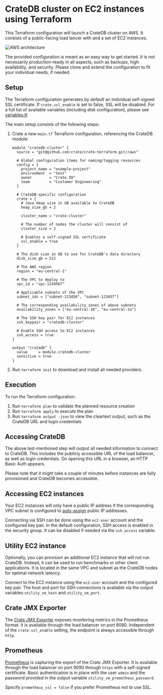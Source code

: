 # CrateDB cluster on EC2 instances using Terraform

This Terraform configuration will launch a CrateDB cluster on AWS. It consists of a public-facing load lancer with and a set of EC2 instances.

![AWS architecture](aws_architecture.png)

The provided configuration is meant as an easy way to get started. It is not necessarily production-ready in all aspects, such as backups, high availability, and security. Please clone and extend the configuration to fit your individual needs, if needed.

## Setup

The Terraform configuration generates by default an individual self-signed SSL certificate. If `crate.ssl_enable` is set to false, SSL will be disabled.
For a full list of available variables (including disk configuration), please see [variables.tf](variables.tf).

The main setup consists of the following steps:

1. Crate a new `main.tf` Terraform configuration, referencing the CrateDB module:

    ```hcl
    module "cratedb-cluster" {
      source = "git@github.com:crate/crate-terraform.git//aws"

      # Global configuration items for naming/tagging resources
      config = {
        project_name = "example-project"
        environment  = "test"
        owner        = "Crate.IO"
        team         = "Customer Engineering"
      }

      # CrateDB-specific configuration
      crate = {
        # Java Heap size in GB available to CrateDB
        heap_size_gb = 2

        cluster_name = "crate-cluster"

        # The number of nodes the cluster will consist of
        cluster_size = 2

        # Enables a self-signed SSL certificate
        ssl_enable = true
      }

      # The disk size in GB to use for CrateDB's data directory
      disk_size_gb = 512

      # The AWS region
      region = "eu-central-1"

      # The VPC to deploy to
      vpc_id = "vpc-1234567"

      # Applicable subnets of the VPC
      subnet_ids = ["subnet-123456", "subnet-123457"]

      # The corresponding availability zones of above subnets
      availability_zones = ["eu-central-1b", "eu-central-1a"]

      # The SSH key pair for EC2 instances
      ssh_keypair = "cratedb-cluster"

      # Enable SSH access to EC2 instances
      ssh_access = true
    }

    output "cratedb" {
      value     = module.cratedb-cluster
      sensitive = true
    }
    ```

2. Run `terraform init` to download and install all needed providers.

## Execution

To run the Terraform configuration:

1. Run `terraform plan` to validate the planned resource creation
2. Run `terraform apply` to execute the plan
3. Run `terraform output -json` to view the cleartext output, such as the CrateDB URL and login credentials

## Accessing CrateDB

The above last-mentioned step will output all needed information to connect to CrateDB. This includes the publicly accessible URL of the load balancer, as well as login credentials. On opening this URL in a browser, an HTTP Basic Auth appears.

Please note that it might take a couple of minutes before instances are fully provisioned and CrateDB becomes accessible.

## Accessing EC2 instances

Your EC2 instances will only have a public IP address if the corresponding VPC subnet is configured to [auto-assign](https://docs.aws.amazon.com/vpc/latest/userguide/vpc-ip-addressing.html) public IP addresses.

Connecting via SSH can be done using the `ec2-user` account and the configured key pair. In the default configuration, SSH access is enabled in the security group. It can be disabled if needed via the `ssh_access` variable.

## Utility EC2 instance

Optionally, you can provision an additional EC2 instance that will not run CrateDB. Instead, it can be used to run benchmarks or other client applications. It is located in the same VPC and subnet as the CrateDB nodes for optimal network latency.

Connect to the EC2 instance using the `ec2-user` account and the configured key pair. The host and port for SSH connections is available via the output variables `utility_vm_host` and `utility_vm_port`.

## Crate JMX Exporter

The [Crate JMX Exporter](https://github.com/crate/jmx_exporter) exposes monitoring metrics in the Prometheus format. It is available through the load balancer on port 8080. Independent of the `crate.ssl_enable` setting, the endpoint is always accessible through `http`.

## Prometheus

[Prometheus](https://prometheus.io) is capturing the export of the Crate JMX Exporter. It is available through the load balancer on port 9090 through `https` with a self-signed certificate. Basic authentication is in place with the user `admin` and the password provided in the output variable `utility_vm_prometheus_password`.

Specify `prometheus_ssl = false` if you prefer Prometheus not to use SSL.
